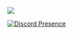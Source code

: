 ![](https://komarev.com/ghpvc/?username=your-github-username&color=dc143c)


[![Discord Presence](https://lanyard-profile-readme.vercel.app/api/885194342229213184)](https://discord.com/users/885194342229213184)
